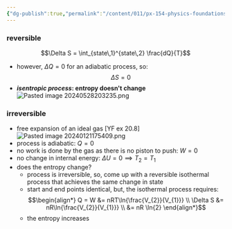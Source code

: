 ```yaml
---
{"dg-publish":true,"permalink":"/content/011/px-154-physics-foundations/px-154-e-the-second-law-of-thermodynamics/px-154-e6c-adiabatic-processes/","created":"2024-11-25T10:50:32.000+00:00","updated":"2024-11-26T19:51:18.343+00:00"}
---
```


### reversible
$$\Delta S = \int_{state\,1}^{state\,2} \frac{dQ}{T}$$
- however, $\Delta Q = 0$ for an adiabatic process, so: 
$$\Delta S = 0$$
- ***isentropic process*: entropy doesn't change**
![Pasted image 20240528203235.png](/img/user/pics/Pasted%20image%2020240528203235.png)
### irreversible
- free expansion of an ideal gas [YF ex 20.8]
![Pasted image 20240121175409.png](/img/user/pics/Pasted%20image%2020240121175409.png)
- process is adiabatic: $Q = 0$
- no work is done by the gas as there is no piston to push: $W=0$ 
- no change in internal energy: $\Delta U = 0 \implies T_{2}= T_{1}$
- does the entropy change?
	- process is irreversible, so, come up with a reversible isothermal process that achieves the same change in state
	- start and end points identical, but, the isothermal process requires: 
$$\begin{align*}
	Q = W &= nRT\ln{\frac{V_{2}}{V_{1}}} \\
	\Delta S &= nR\ln{\frac{V_{2}}{V_{1}}} \\
	&= nR \ln{2}
\end{align*}$$
	- the entropy increases
